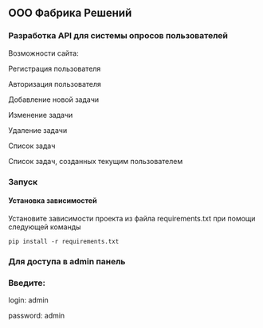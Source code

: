 ## ООО Фабрика Решений

### Разработка API для системы опросов пользователей

Возможности сайта:

Регистрация пользователя

Авторизация пользователя

Добавление новой задачи

Изменение задачи

Удаление задачи

Список задач

Список задач, созданных текущим пользователем

### Запуск

#### Установка зависимостей 

Установите зависимости проекта из файла requirements.txt при помощи следующей команды

`pip install -r requirements.txt`

### Для доступа в admin панель

### Введите:

login: admin

password: admin
